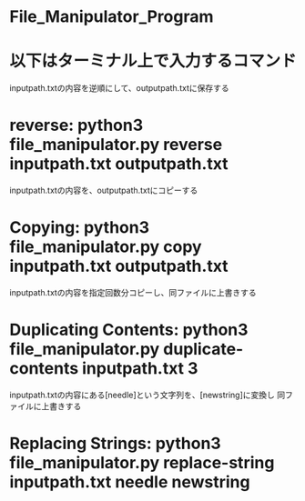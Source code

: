 # File_Manipulator_Program

# 以下はターミナル上で入力するコマンド

inputpath.txtの内容を逆順にして、outputpath.txtに保存する

# reverse: python3 file_manipulator.py reverse inputpath.txt outputpath.txt

inputpath.txtの内容を、outputpath.txtにコピーする

# Copying: python3 file_manipulator.py copy inputpath.txt outputpath.txt

inputpath.txtの内容を指定回数分コピーし、同ファイルに上書きする

# Duplicating Contents: python3 file_manipulator.py duplicate-contents inputpath.txt 3

inputpath.txtの内容にある[needle]という文字列を、[newstring]に変換し
同ファイルに上書きする

# Replacing Strings: python3 file_manipulator.py replace-string inputpath.txt needle newstring
